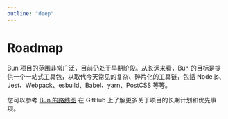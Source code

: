 ```yaml
---
outline: "deep"
---
```


# Roadmap


Bun 项目的范围非常广泛，目前仍处于早期阶段。从长远来看，Bun 的目标是提供一个一站式工具包，以取代今天常见的复杂、碎片化的工具链，包括 Node.js、Jest、Webpack、esbuild、Babel、yarn、PostCSS 等等。

您可以参考 [Bun 的路线图](https://github.com/oven-sh/bun/issues/159) 在 GitHub 上了解更多关于项目的长期计划和优先事项。
